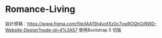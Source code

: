 # Romance-Living
設計原稿：https://www.figma.com/file/lAA15h4vofXz0c7xwROQhO/RWD-Website-Design?node-id=4%3A57
使用Bootstrap 5 切版
